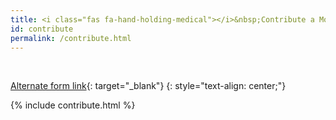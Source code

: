 ```yaml
---
title: <i class="fas fa-hand-holding-medical"></i>&nbsp;Contribute a Momism or add a definition
id: contribute
permalink: /contribute.html
---
```

<br>

[Alternate form link](https://docs.google.com/forms/d/e/1FAIpQLSdfmzsR2Z4hB9AG-CfEiPwZClB78tSY3SPVOWi4XbDCeGZQog/viewform){: target="_blank"}
{: style="text-align: center;"}

{% include contribute.html %}
